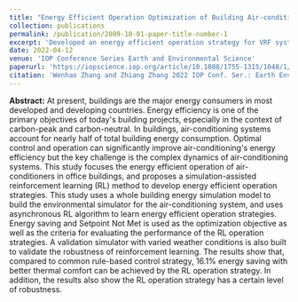 ```yaml
---
title: "Energy Efficient Operation Optimization of Building Air-conditioners via Simulator-assisted Asynchronous Reinforcement Learning"
collection: publications
permalink: /publication/2009-10-01-paper-title-number-1
excerpt: 'Developed an energy efficient operation strategy for VRF system during the cooling season for a case office and achieved energy savings of up to 16.1% as well as improved thermal comfort compared to a rule-based control strategy.'
date: 2022-04-12
venue: 'IOP Conference Series Earth and Environmental Science'
paperurl: 'https://iopscience.iop.org/article/10.1088/1755-1315/1048/1/012006'
citation: 'Wenhao Zhang and Zhiang Zhang 2022 IOP Conf. Ser.: Earth Environ. Sci. 1048 012006.'
---
```


**Abstract:** At present, buildings are the major energy consumers in most developed and developing countries. Energy efficiency is one of the primary objectives of today's building projects, especially in the context of carbon-peak and carbon-neutral. In buildings, air-conditioning systems account for nearly half of total building energy consumption. Optimal control and operation can significantly improve air-conditioning's energy efficiency but the key challenge is the complex dynamics of air-conditioning systems. This study focuses the energy efficient operation of air-conditioners in office buildings, and proposes a simulation-assisted reinforcement learning (RL) method to develop energy efficient operation strategies. This study uses a whole building energy simulation model to build the environmental simulator for the air-conditioning system, and uses asynchronous RL algorithm to learn energy efficient operation strategies. Energy saving and Setpoint Not Met is used as the optimization objective as well as the criteria for evaluating the performance of the RL operation strategies. A validation simulator with varied weather conditions is also built to validate the robustness of reinforcement learning. The results show that, compared to common rule-based control strategy, 16.1% energy saving with better thermal comfort can be achieved by the RL operation strategy. In addition, the results also show the RL operation strategy has a certain level of robustness.
